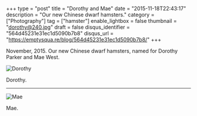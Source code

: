 +++
type = "post"
title = "Dorothy and Mae"
date = "2015-11-18T22:43:17"
description = "Our new Chinese dwarf hamsters."
category = ["Photography"]
tag = ["hamster"]
enable_lightbox = false
thumbnail = "dorothy@240.jpg"
draft = false
disqus_identifier = "564d45231e31ec1d5090b7b8"
disqus_url = "https://emptysqua.re/blog/564d45231e31ec1d5090b7b8/"
+++

<p>November, 2015. Our new Chinese dwarf hamsters, named for Dorothy Parker and Mae West.</p>
<p><img style="display:block; margin-left:auto; margin-right:auto;" src="dorothy.jpg" alt="Dorothy" title="Dorothy" /></p>
<p>Dorothy.</p>
<hr />
<p><img style="display:block; margin-left:auto; margin-right:auto;" src="mae.jpg" alt="Mae" title="Mae" /></p>
<p>Mae.</p>
